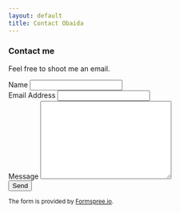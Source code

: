 ```yaml
---
layout: default
title: Contact Obaida
---
```


<div id ="contact">


<h3> Contact me</h3>

<p class="intro">Feel free to shoot me an email. </p>

<form action="http://formspree.io/obaida007@gmail.com" method="POST">
      <label for="name">Name</label>
      <input type="text" id="name" name="name" class="full-width"><br>
      <label for="email">Email Address</label>
      <input type="email" id="email" name="_replyto" class="full-width"><br>
      <label for="message">Message</label>
      <textarea name="message" id="message" cols="30" rows="10" class="full-width"></textarea><br>
      <input type="submit" value="Send" class="button">
</form>

<p><small> The form is provided by <a href="http://formspree.io/">Formspree.io</a>.</small></p>
